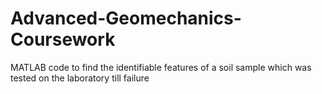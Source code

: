 # Advanced-Geomechanics-Coursework
MATLAB code to find the identifiable features of a soil sample which was tested on the laboratory till failure
